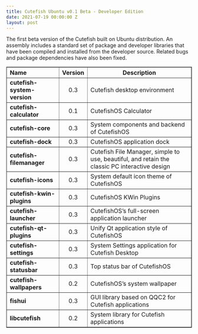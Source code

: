 ```yaml
---
title: Cutefish Ubuntu v0.1 Beta - Developer Edition
date: 2021-07-19 00:00:00 Z
layout: post
---
```


<p>The first beta version of the Cutefish built on Ubuntu distribution. An assembly includes a standard set of package and developer libraries that have been compiled and installed from the developer source. Related bugs and package dependencies have also been fixed.</p>

<table border="1">
<thead>
<tr>
<th style="text-align: left;"><strong>Name</strong></th>
<th style="text-align: left;"><strong>Version<br /></strong></th>
<th style="text-align: center;"><strong>Description</strong></th>
</tr>
</thead>
<tbody>
<tr>
<td><strong>cutefish-system-version</strong></td>
<td style="text-align: center;">0.3</td>
<td>Cutefish desktop environment</td>
</tr>
<tr>
<td><strong>cutefish-calculator</strong></td>
<td style="text-align: center;">0.1</td>
<td>CutefishOS Calculator</td>
</tr>
<tr>
<td><strong>cutefish-core</strong></td>
<td style="text-align: center;">0.3</td>
<td>System components and backend of CutefishOS</td>
</tr>
<tr>
<td><strong>cutefish-dock</strong></td>
<td style="text-align: center;">0.3</td>
<td>CutefishOS application dock</td>
</tr>
<tr>
<td><strong>cutefish-filemanager</strong></td>
<td style="text-align: center;">0.3</td>
<td>Cutefish File Manager, simple to use, beautiful, and retain the classic PC interactive design</td>
</tr>
<tr>
<td><strong>cutefish-icons</strong></td>
<td style="text-align: center;">0.3</td>
<td>System default icon theme of CutefishOS</td>
</tr>
<tr>
<td><strong>cutefish-kwin-plugins</strong></td>
<td style="text-align: center;">0.3</td>
<td>CutefishOS KWin Plugins</td>
</tr>
<tr>
<td><strong>cutefish-launcher</strong></td>
<td style="text-align: center;">0.3</td>
<td>CutefishOS&rsquo;s full-screen application launcher</td>
</tr>
<tr>
<td><strong>cutefish-qt-plugins</strong></td>
<td style="text-align: center;">0.3</td>
<td>Unify Qt application style of CutefishOS</td>
</tr>
<tr>
<td><strong>cutefish-settings</strong></td>
<td style="text-align: center;">0.3</td>
<td>System Settings application for Cutefish Desktop</td>
</tr>
<tr>
<td><strong>cutefish-statusbar</strong></td>
<td style="text-align: center;">0.3</td>
<td>Top status bar of CutefishOS</td>
</tr>
<tr>
<td><strong>cutefish-wallpapers</strong></td>
<td style="text-align: center;">0.2</td>
<td>CutefishOS&rsquo;s system wallpaper</td>
</tr>
<tr>
<td><strong>fishui</strong></td>
<td style="text-align: center;">0.3</td>
<td>GUI library based on QQC2 for Cutefish applications</td>
</tr>
<tr>
<td><strong>libcutefish</strong></td>
<td style="text-align: center;">0.2</td>
<td>System library for Cutefish applications</td>
</tr>
</tbody>
</table>
